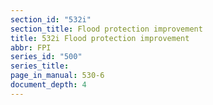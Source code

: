 ```yaml
---
section_id: "532i"
section_title: Flood protection improvement
title: 532i Flood protection improvement
abbr: FPI
series_id: "500"
series_title: 
page_in_manual: 530-6
document_depth: 4
---
```


